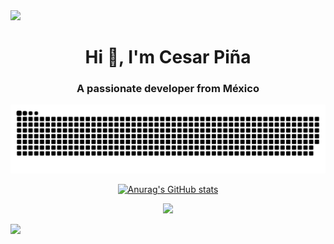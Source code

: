 <img src="https://user-images.githubusercontent.com/73097560/115834477-dbab4500-a447-11eb-908a-139a6edaec5c.gif">

<h1 align="center">Hi 👋, I'm Cesar Piña</h1>
<h3 align="center">A passionate developer from México</h3>
<div align="center">
  <img  src="https://github.com/1999AZZAR/1999AZZAR/blob/main/resources/img/grid-snake.svg"
       alt="snake" /></a>
</div>

<div align=center>
  
[![Anurag's GitHub stats](https://github-readme-stats.vercel.app/api?username=Cesarpinagon&hide=stars,issues&show=prs_merged&show_icons=true&theme=tokyonight)](https://github.com/anuraghazra/github-readme-stats)

</div>

<p align="center">
  <a href="https://skillicons.dev">
    <img src="https://skillicons.dev/icons?i=git,cpp,css,discord,github,html,js,linux,mysql,py,vscode&perline=14" />
  </a>
</p>

<img src="https://user-images.githubusercontent.com/73097560/115834477-dbab4500-a447-11eb-908a-139a6edaec5c.gif">
